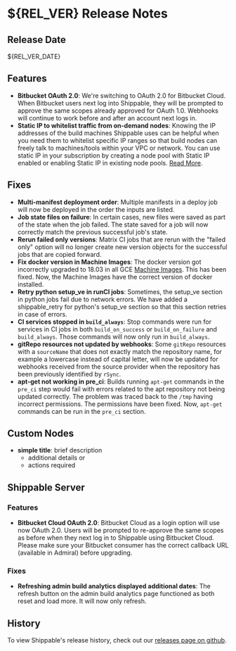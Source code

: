 # ${REL_VER} Release Notes

## Release Date

${REL_VER_DATE}

## Features

- **Bitbucket OAuth 2.0**: We're switching to OAuth 2.0 for Bitbucket Cloud. When Bitbucket users next log into Shippable, they will be prompted to approve the same scopes already approved for OAuth 1.0. Webhooks will continue to work before and after an account next logs in.
- **Static IP to whitelist traffic from on-demand nodes**:  Knowing the IP addresses of the build machines Shippable uses can be helpful when you need them to whitelist specific IP ranges so that build nodes can freely talk to machines/tools within your VPC or network. You can use static IP in your subscription by creating a node pool with Static IP enabled or enabling Static IP in existing node pools. [Read More](http://docs.shippable.com/platform/management/subscription/node-pools/#using-static-ip-to-whitelist-traffic-from-on-demand-nodes).

## Fixes

- **Multi-manifest deployment order**: Multiple manifests in a deploy job will now be deployed in the order the inputs are listed.
- **Job state files on failure**: In certain cases, new files were saved as part of the state when the job failed. The state saved for a job will now correctly match the previous successful job's state.
- **Rerun failed only versions**: Matrix CI jobs that are rerun with the "failed only" option will no longer create new version objects for the successful jobs that are copied forward.
- **Fix docker version in Machine Images**: The docker version got incorrectly upgraded to 18.03 in all GCE [Machine Images](http://docs.shippable.com/platform/runtime/machine-image/ami-overview/). This has been fixed. Now, the Machine Images have the correct version of docker installed.
- **Retry python setup_ve in runCI jobs**: Sometimes, the setup_ve section in python jobs fail due to network errors. We have added a shippable_retry for python's setup_ve section so that this section retries in case of errors.
- **CI services stopped in `build_always`**: Stop commands were run for services in CI jobs in both `build_on_success` or `build_on_failure` and `build_always`. Those commands will now only run in `build_always`.
- **gitRepo resources not updated by webhooks**: Some `gitRepo` resources with a `sourceName` that does not exactly match the repository name, for example a lowercase instead of capital letter, will now be updated for webhooks received from the source provider when the repository has been previously identified by `rSync`.
- **apt-get not working in pre_ci**: Builds running `apt-get` commands in the `pre_ci` step would fail with errors related to the apt repository not being updated correctly. The problem was traced back to the `/tmp` having incorrect permissions. The permissions have been fixed. Now, `apt-get` commands can be run in the `pre_ci` section.

## Custom Nodes

- **simple title**: brief description
  - additional details or
  - actions required

## Shippable Server

### Features

- **Bitbucket Cloud OAuth 2.0**: Bitbucket Cloud as a login option will use now OAuth 2.0. Users will be prompted to re-approve the same scopes as before when they next log in to Shippable using Bitbucket Cloud. Please make sure your Bitbucket consumer has the correct callback URL (available in Admiral) before upgrading.

### Fixes

- **Refreshing admin build analytics displayed additional dates**: The refresh button on the admin build analytics page functioned as both reset and load more. It will now only refresh.

## History

To view Shippable's release history, check out our [releases page on github](https://github.com/Shippable/admiral/releases).
